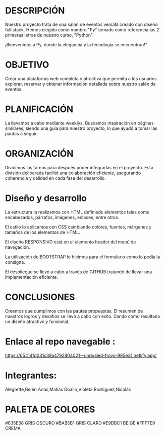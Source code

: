 # DESCRIPCIÓN
Nuestro proyecto trata de una salón de eventos versátil creado con diseño full stack. Hemos elegido como nombre "Py" tomado como referencia las 2 primeras letras de nuestro curso, "Python".

¡Bienvenidos a Py, donde la elegancia y la tecnología se encuentran!"

# OBJETIVO
Crear una plataforma web completa y atractiva que permita a los usuarios explorar, reservar y obtener información detallada sobre nuestro salón de eventos.

# PLANIFICACIÓN
La llevamos a cabo mediante weeklys. Buscamos inspiración en páginas similares, siendo una guía para nuestro proyecto, lo que ayudó a tomar las pautas a seguir.

# ORGANIZACIÓN 
Dividimos las tareas para después poder integrarlas en el proyecto. Esta división deliberada facilitó una colaboración eficiente, asegurando coherencia y calidad en cada fase del desarrollo.

# Diseño y desarrollo
La estructura la realizamos con HTML definiedo elementos tales como encabezados, párrafos, imágenes, enlaces, entre otros.

El estilo lo aplicamos con CSS cambiando colores, fuentes, márgenes y tamaños de los elementos de HTML.

El diseño RESPONSIVO está en el elemento header del menú de navegación.

La utilización de BOOTSTRAP lo hicimos para el formulario como lo pedía la consigna.

El despliegue se llevó a cabo a través de GITHUB tratando de llevar una implementación eficiente.

# CONCLUSIONES

Creemos que cumplimos con las pautas propuestas. El resumen de nuestros logros y desafíos se llevó a cabo con éxito. Dando como resultado un diseño atractivo y funcional.


# Enlace al repo navegable :
https://65414fd031c39a4792804021--unrivaled-froyo-995e31.netlify.app/

# Integrantes:
Alegrette,Belén
Arias,Matías
Doallo,Violeta
Rodriguez,Nicolás



# PALETA DE COLORES
#635E58 GRIS OSCURO
#BAB5B1 GRIS CLARO
#E9DBC1 BEIGE
#FFF7E9 CREMA
